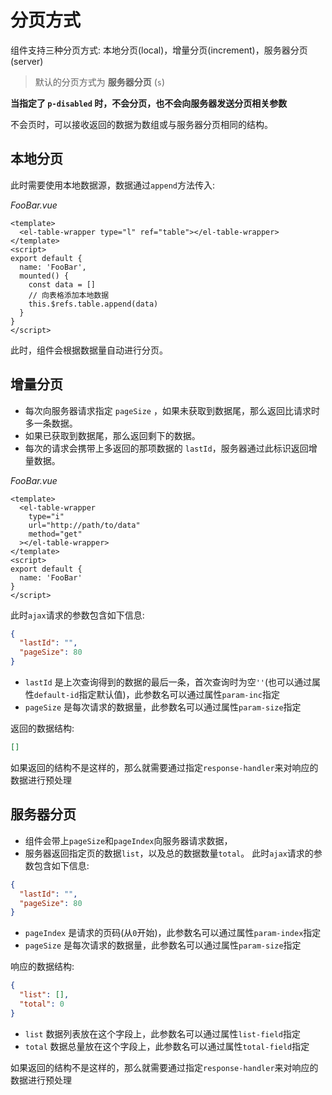 # 分页方式

组件支持三种分页方式: 本地分页(local)，增量分页(increment)，服务器分页(server)

> 默认的分页方式为 **服务器分页** (`s`)

**当指定了 `p-disabled` 时，不会分页，也不会向服务器发送分页相关参数**

不会页时，可以接收返回的数据为数组或与服务器分页相同的结构。

## 本地分页
 
此时需要使用本地数据源，数据通过`append`方法传入:

*FooBar.vue*
```vue
<template>
  <el-table-wrapper type="l" ref="table"></el-table-wrapper>
</template>
<script>
export default {
  name: 'FooBar',
  mounted() {
    const data = []
    // 向表格添加本地数据
    this.$refs.table.append(data)
  }
}
</script>
```

此时，组件会根据数据量自动进行分页。

## 增量分页

- 每次向服务器请求指定 `pageSize` ，如果未获取到数据尾，那么返回比请求时多一条数据。
- 如果已获取到数据尾，那么返回剩下的数据。
- 每次的请求会携带上多返回的那项数据的 `lastId`，服务器通过此标识返回增量数据。

*FooBar.vue*
```vue
<template>
  <el-table-wrapper 
    type="i"
    url="http://path/to/data"
    method="get"
  ></el-table-wrapper>
</template>
<script>
export default {
  name: 'FooBar'
}
</script>
```

此时`ajax`请求的参数包含如下信息:
```json
{
  "lastId": "",
  "pageSize": 80
}
```

- `lastId` 是上次查询得到的数据的最后一条，首次查询时为空`''`(也可以通过属性`default-id`指定默认值)，此参数名可以通过属性`param-inc`指定
- `pageSize` 是每次请求的数据量，此参数名可以通过属性`param-size`指定

返回的数据结构:

```json
[]
```

如果返回的结构不是这样的，那么就需要通过指定`response-handler`来对响应的数据进行预处理

## 服务器分页

- 组件会带上`pageSize`和`pageIndex`向服务器请求数据，
- 服务器返回指定页的数据`list`，以及总的数据数量`total`。
此时`ajax`请求的参数包含如下信息:
```json
{
  "lastId": "",
  "pageSize": 80
}
```

- `pageIndex` 是请求的页码(从`0`开始)，此参数名可以通过属性`param-index`指定
- `pageSize` 是每次请求的数据量，此参数名可以通过属性`param-size`指定

响应的数据结构:
```json
{
  "list": [],
  "total": 0
}
```
- `list` 数据列表放在这个字段上，此参数名可以通过属性`list-field`指定
- `total` 数据总量放在这个字段上，此参数名可以通过属性`total-field`指定

如果返回的结构不是这样的，那么就需要通过指定`response-handler`来对响应的数据进行预处理
